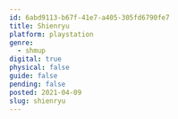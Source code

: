 ```yaml
---
id: 6abd9113-b67f-41e7-a405-305fd6790fe7
title: Shienryu
platform: playstation
genre:
  - shmup
digital: true
physical: false
guide: false
pending: false
posted: 2021-04-09
slug: shienryu
---
```

